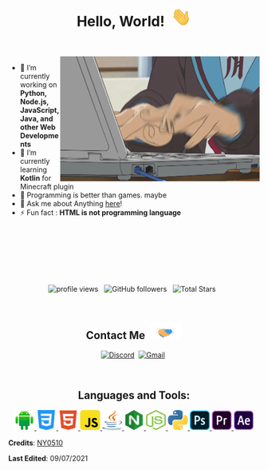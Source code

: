 <h1 align="center">
  Hello, World!&nbsp;
  <img src="Hi.gif" width="40px" />
</h1>

<br/>
<br/>
<img align="right" height="250" width="400" alt="GIF" src="Programming.gif">

- 🔭 I’m currently working on **Python, Node.js, JavaScript, Java, and other Web Developments**
- 🌱 I’m currently learning **Kotlin** for Minecraft plugin
- 🤔 Programming is better than games. maybe
- 💬 Ask me about Anything [here](https://github.com/namnyang/namnyang/issues/1)!
- ⚡ Fun fact : **HTML is not programming language**

<br/>
<br/>
<br/>
<br/>
<br/>
<br/>

<p align="center">
  <img src="https://gpvc.arturio.dev/ny0510" alt="profile views"> &nbsp;
  <img alt="GitHub followers" src="https://img.shields.io/github/followers/ny0510?label=Followers&style=social"> &nbsp;
  <img src="https://img.shields.io/github/stars/ny0510?label=Stars" alt="Total Stars"> &nbsp;
</p>

<br/>

<div align="center">
  <h2>
    Contact Me 
    <img src="Handshake.gif" height="32px" style="max-width:100%;">
  </h2>

  <a target="_blank" href="https://discord.com/users/690148325604720660"><img src="https://img.shields.io/badge/Discord-7289DA?style=for-the-badge&logoColor=white&logo=Discord" alt="Discord"/></a>&nbsp;
  <a href="mailto:namnyang0510@gmail.com"><img src="https://img.shields.io/badge/Gmail-EA4335?style=for-the-badge&logoColor=white&logo=Gmail" alt="Gmail"/></a>&nbsp;
</div>

<br/>

<h2 align="center">Languages and Tools:</h2>
<p align="center">
  <a href="https://developer.android.com" target="_blank"> <img src="icons/android.svg" alt="android" width="40" height="40"/> </a>
  <a href="https://www.w3schools.com/css/" target="_blank"> <img src="icons/css.svg" alt="css3" width="40" height="40"/> </a>
  <a href="https://www.w3.org/html/" target="_blank"> <img src="icons/html-5.svg" alt="html5" width="40" height="40"/> </a>
  <a href="https://developer.mozilla.org/en-US/docs/Web/JavaScript" target="_blank"> <img src="icons/javascript.svg" alt="javascript" width="40" height="40"/> </a>
  <a href="https://www.java.com" target="_blank"> <img src="icons/java.svg" alt="java" width="40" height="40"/> </a>
  <a href="https://www.nginx.com/" target="_blank"> <img src="icons/nginx.svg" alt="nginx" width="40" height="40"/> </a>
  <a href="https://nodejs.org" target="_blank"> <img src="icons/nodejs.svg" alt="nodejs" width="40" height="40"/> </a>
  <a href="https://www.python.org" target="_blank"> <img src="icons/python.svg" alt="python" width="40" height="40"/> </a>
  <a href="https://www.photoshop.com/" target="_blank"> <img src="icons/adobe-photoshop.svg" alt="photoshop" width="40" height="40"/> </a>
  <a href="https://www.adobe.com/products/premiere" target="_blank"> <img src="icons/adobe-premiere-pro.svg" alt="premiere" width="40" height="40"/> </a>
  <a href="https://www.adobe.com/products/aftereffect" target="_blank"> <img src="icons/adobe-after-effects.svg" alt="aftereffect" width="40" height="40"/> </a>
</p>


**Credits**: [NY0510](https://github.com/NY0510/)

**Last Edited**: 09/07/2021

